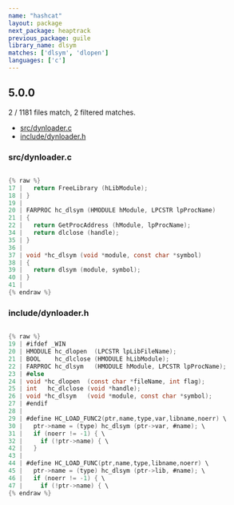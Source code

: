 ```yaml
---
name: "hashcat"
layout: package
next_package: heaptrack
previous_package: guile
library_name: dlsym
matches: ['dlsym', 'dlopen']
languages: ['c']
---
```

## 5.0.0
2 / 1181 files match, 2 filtered matches.

 - [src/dynloader.c](#srcdynloaderc)
 - [include/dynloader.h](#includedynloaderh)

### src/dynloader.c

```c

{% raw %}
17 |   return FreeLibrary (hLibModule);
18 | }
19 | 
20 | FARPROC hc_dlsym (HMODULE hModule, LPCSTR lpProcName)
21 | {
22 |   return GetProcAddress (hModule, lpProcName);
34 |   return dlclose (handle);
35 | }
36 | 
37 | void *hc_dlsym (void *module, const char *symbol)
38 | {
39 |   return dlsym (module, symbol);
40 | }
41 | 
{% endraw %}

```
### include/dynloader.h

```c

{% raw %}
19 | #ifdef _WIN
20 | HMODULE hc_dlopen  (LPCSTR lpLibFileName);
21 | BOOL    hc_dlclose (HMODULE hLibModule);
22 | FARPROC hc_dlsym   (HMODULE hModule, LPCSTR lpProcName);
23 | #else
24 | void *hc_dlopen  (const char *fileName, int flag);
25 | int   hc_dlclose (void *handle);
26 | void *hc_dlsym   (void *module, const char *symbol);
27 | #endif
28 | 
29 | #define HC_LOAD_FUNC2(ptr,name,type,var,libname,noerr) \
30 |   ptr->name = (type) hc_dlsym (ptr->var, #name); \
31 |   if (noerr != -1) { \
32 |     if (!ptr->name) { \
42 |   }
43 | 
44 | #define HC_LOAD_FUNC(ptr,name,type,libname,noerr) \
45 |   ptr->name = (type) hc_dlsym (ptr->lib, #name); \
46 |   if (noerr != -1) { \
47 |     if (!ptr->name) { \
{% endraw %}

```